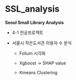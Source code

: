 # SSL_analysis
**Seoul Small Library Analysis**
* 4-1 전공프로젝트
* 서울시 작은도서관 이용자 수 분석

  * Folium 시각화
  
  * Xgboost -> SHAP value
  * Kmeans Clustering
